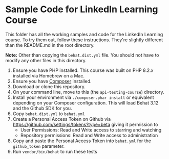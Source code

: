 
# Sample Code for LinkedIn Learning Course

This folder has all the working samples and code for the LinkedIn Learning course. To try them out, follow these instructions. They're slightly different than the README.md in the root directory.

**Note:** Other than copying the `behat.dist.yml` file. You should not have to modify any other files in this directory.

1. Ensure you have PHP installed. This course was built on PHP 8.2.x installed via Homebrew on a Mac.
2. Ensure you have [Composer](https://getcomposer.org/) installed. 
3. Download or clone this repository.
4. On your command line, move to this (the `api-testing-course`) directory.
6. Install your environment via `./composer.phar install` or equivalent depending on your Composer configuration. This will load Behat 3.12 and the Github SDK for you.
7. Copy `behat.dist.yml` to `behat.yml`
8. Create a Personal Access Token on Github via https://github.com/settings/tokens?type=beta giving it permission to
    *  User Permissions: Read and Write access to starring and watching
    *  Repository permissions: Read and Write access to administration
9. Copy and paste the Personal Access Token into `behat.yml` for the `github_token` parameter.
10. Run `vendor/bin/behat` to run these tests
